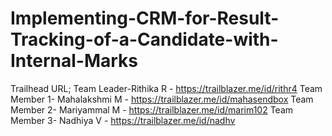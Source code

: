 # Implementing-CRM-for-Result-Tracking-of-a-Candidate-with-Internal-Marks

Trailhead URL;
Team Leader-Rithika R - https://trailblazer.me/id/rithr4
Team Member 1- Mahalakshmi M - https://trailblazer.me/id/mahasendbox
Team Member 2- Mariyammal M - https://trailblazer.me/id/marim102
Team Member 3- Nadhiya V - https://trailblazer.me/id/nadhv

